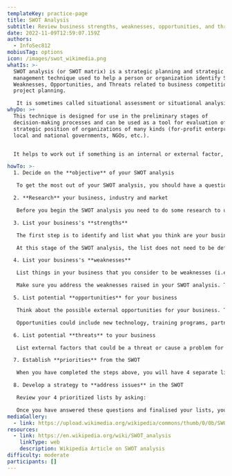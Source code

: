 ```yaml
---
templateKey: practice-page
title: SWOT Analysis
subtitle: Review business strengths, weaknesses, opportunities, and threats.
date: 2022-11-09T12:59:07.159Z
authors:
  - InfoSec812
mobiusTag: options
icon: /images/swot_wikimedia.png
whatIs: >-
  SWOT analysis (or SWOT matrix) is a strategic planning and strategic
  management technique used to help a person or organization identify Strengths,
  Weaknesses, Opportunities, and Threats related to business competition or
  project planning. 

   It is sometimes called situational assessment or situational analysis. Additional acronyms using the same components include TOWS and WOTS-UP.
whyDo: >+
  This technique is designed for use in the preliminary stages of
  decision-making processes and can be used as a tool for evaluation of the
  strategic position of organizations of many kinds (for-profit enterprises,
  local and national governments, NGOs, etc.).


  I﻿t helps to work out if something is an internal or external factor, so ask yourself if it would exist even if your business didn't. If it would, then it's an external factor (e.g. new technology)

howTo: >-
  1. Decide on the **objective** of your SWOT analysis

   To get the most out of your SWOT analysis, you should have a question or objective in mind from the start. For example, you could use a SWOT analysis to help you decide if you should introduce a new product or service, or change your processes.

  2. **Research** your business, industry and market

   Before you begin the SWOT analysis you need to do some research to understand your business, industry and market. Get a range of perspectives by talking to your staff, business partners and clients. Also conduct some market research and find out about your competitors.

  3. List your business's **strengths**

   The first step is to identify and list what you think are your business's strengths. Examples could include strengths relating to employees, financial resources, your business location, cost advantages and competitiveness.

   At this stage of the SWOT analysis, the list does not need to be definitive. Any ideas and thoughts are encouraged. Step 7 is where the list is prioritised.

  4. List your business's **weaknesses**

   List things in your business that you consider to be weaknesses (i.e. that put your business at a disadvantage to others). Weaknesses could include an absence of new products or clients, staff absenteeism, a lack of intellectual property, declining market share and distance to market.

   Make sure you address the weaknesses raised in your SWOT analysis. The list of weaknesses can indicate how your business has grown over time. When you review the SWOT analysis after a year, you may notice that your weaknesses have been resolved. While you may find new weaknesses, the fact that the old ones are gone is a sign of progress.

  5. List potential **opportunities** for your business

   Think about the possible external opportunities for your business. These are not the same as your internal strengths, and are not necessarily definite – an opportunity for one aspect of your business could be a threat to another (e.g. you may consider introducing a new product to keep up with consumer trends, but your competitors may already have a similar product). Keep this in mind, but for the SWOT analysis, the same item shouldn't be listed as both an opportunity and a threat.

   Opportunities could include new technology, training programs, partnerships, a diverse marketplace and a change of government.

  6. List potential **threats** to your business

   List external factors that could be a threat or cause a problem for your business. Examples of threats could include rising unemployment, increasing competition, higher interest rates and the uncertainty of global markets.

  7. Establish **priorities** from the SWOT

   When you have completed the steps above, you will have 4 separate lists. Ideally, these lists can be displayed side-by-side so you can have an overall picture of how your business is running and what issues you need to address. You can then work out what issues are the most important and what can be dealt with later (i.e. develop 4 prioritized lists).

  8. Develop a strategy to **address issues** in the SWOT

   Review your 4 prioritized lists by asking:

   Once you have answered these questions and finalised your lists, you can now use the SWOT analysis to develop strategies for achieving your business goals.
mediaGallery:
  - link: https://upload.wikimedia.org/wikipedia/commons/thumb/0/0b/SWOT_en.svg/220px-SWOT_en.svg.png
resources:
  - link: https://en.wikipedia.org/wiki/SWOT_analysis
    linkType: web
    description: Wikipedia Article on SWOT analysis
difficulty: moderate
participants: []
---
```

